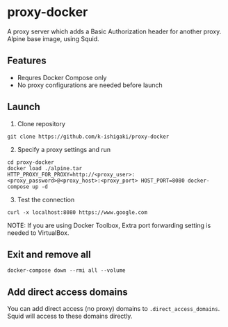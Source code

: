 # proxy-docker

A proxy server which adds a Basic Authorization header for another proxy.  
Alpine base image, using Squid.

## Features

 * Requres Docker Compose only
 * No proxy configurations are needed before launch

## Launch

1. Clone repository
```Shell
git clone https://github.com/k-ishigaki/proxy-docker
```

2. Specify a proxy settings and run
```Shell
cd proxy-docker
docker load ./alpine.tar
HTTP_PROXY_FOR_PROXY=http://<proxy_user>:<proxy_password>@<proxy_host>:<proxy_port> HOST_PORT=8080 docker-compose up -d
```

3. Test the connection
```Shell
curl -x localhost:8080 https://www.google.com
```

NOTE: If you are using Docker Toolbox, Extra port forwarding setting is needed to VirtualBox.

## Exit and remove all

```Shell
docker-compose down --rmi all --volume
```

## Add direct access domains

You can add direct access (no proxy) domains to `.direct_access_domains`.  
Squid will access to these domains directly.

